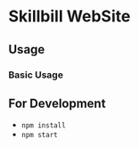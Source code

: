 # Skillbill WebSite

## Usage

### Basic Usage

## For Development

- `npm install`
- `npm start`


